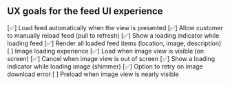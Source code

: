 ## UX goals for the feed UI experience

[✅] Load feed automatically when the view is presented
[✅] Allow customer to manually reload feed (pull to refresh)
[✅] Show a loading indicator while loading feed
[✅] Render all loaded feed items (location, image, description)
[ ] Image loading experience
    [✅] Load when image view is visible (on screen)
    [✅] Cancel when image view is out of screen
    [✅] Show a loading indicator while loading image (shimmer)
    [✅] Option to retry on image download error
    [ ] Preload when image view is nearly visible
 
